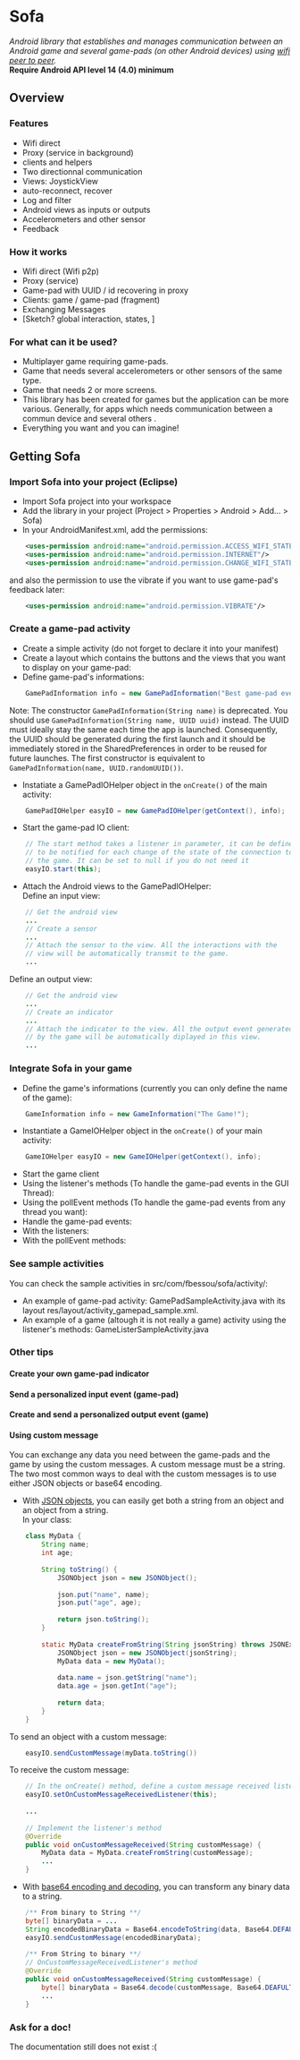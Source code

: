 # Sofa
*Android library that establishes and manages communication between an Android game and several game-pads (on other Android devices) using [wifi peer to peer](https://developer.android.com/guide/topics/connectivity/wifip2p.html).*  
**Require Android API level 14 (4.0) minimum**

## Overview

### Features
 * Wifi direct
 * Proxy (service in background)
 * clients and helpers
 * Two directionnal communication
 * Views: JoystickView
 * auto-reconnect, recover
 * Log and filter
 * Android views as inputs or outputs
 * Accelerometers and other sensor
 * Feedback

### How it works
 * Wifi direct (Wifi p2p)
 * Proxy (service)
 * Game-pad with UUID / id recovering in proxy
 * Clients: game / game-pad (fragment)
 * Exchanging Messages
 * [Sketch? global interaction, states, ]

### For what can it be used?
 * Multiplayer game requiring game-pads.
 * Game that needs several accelerometers or other sensors of the same type.
 * Game that needs 2 or more screens.
 * This library has been created for games but the application can be more various. Generally, for apps which needs communication between a commun device and several others .
 * Everything you want and you can imagine!


## Getting Sofa

### Import Sofa into your project (Eclipse)

* Import Sofa project into your workspace
* Add the library in your project (Project > Properties > Android > Add... > Sofa)
* In your AndroidManifest.xml, add the permissions:
```xml
    <uses-permission android:name="android.permission.ACCESS_WIFI_STATE"/>
    <uses-permission android:name="android.permission.INTERNET"/>
    <uses-permission android:name="android.permission.CHANGE_WIFI_STATE"/>
```
and also the permission to use the vibrate if you want to use game-pad's feedback later:
```xml
    <uses-permission android:name="android.permission.VIBRATE"/>
```


### Create a game-pad activity
 * Create a simple activity (do not forget to declare it into your manifest)
 * Create a layout which contains the buttons and the views that you want to display on your game-pad:
 * Define game-pad's informations:
```java
    GamePadInformation info = new GamePadInformation("Best game-pad ever");
```
Note: The constructor `GamePadInformation(String name)` is deprecated. You should use `GamePadInformation(String name, UUID uuid)` instead. The UUID must ideally stay the same each time the app is launched. Consequently, the UUID should be generated during the first launch and it should be immediately stored in the SharedPreferences in order to be reused for future launches. The first constructor is equivalent to `GamePadInformation(name, UUID.randomUUID())`.
 * Instatiate a GamePadIOHelper object in the `onCreate()` of the main activity:
```java
    GamePadIOHelper easyIO = new GamePadIOHelper(getContext(), info);
```
 * Start the game-pad IO client:
```java
    // The start method takes a listener in parameter, it can be defined
    // to be notified for each change of the state of the connection to
    // the game. It can be set to null if you do not need it
	easyIO.start(this);
```
 * Attach the Android views to the GamePadIOHelper:  
Define an input view:
```java
    // Get the android view
    ...
    // Create a sensor
    ...
    // Attach the sensor to the view. All the interactions with the
    // view will be automatically transmit to the game.
    ...
```
Define an output view:
```java
    // Get the android view
    ...
    // Create an indicator
    ...
    // Attach the indicator to the view. All the output event generated
    // by the game will be automatically diplayed in this view.
    ...
```

### Integrate Sofa in your game
 * Define the game's informations (currently you can only define the name of the game):
```java
    GameInformation info = new GameInformation("The Game!");
```
 * Instantiate a GameIOHelper object in the `onCreate()` of your main activity:
```java
    GameIOHelper easyIO = new GameIOHelper(getContext(), info);
```
 * Start the game client
  * Using the listener's methods (To handle the game-pad events in the GUI Thread):
  * Using the pollEvent methods (To handle the game-pad events from any thread you want):
 * Handle the game-pad events:
  * With the listeners:
  * With the pollEvent methods:

### See sample activities
You can check the sample activities in src/com/fbessou/sofa/activity/:
* An example of game-pad activity: GamePadSampleActivity.java with its layout res/layout/activity_gamepad_sample.xml.
* An example of a game (altough it is not really a game) activity using the listener's methods: GameListerSampleActivity.java

### Other tips
#### Create your own game-pad indicator

#### Send a personalized input event (game-pad)
#### Create and send a personalized output event (game)
#### Using custom message
You can exchange any data you need between the game-pads and the game by using the custom messages. A custom message must be a string. The two most common ways to deal with the custom messages is to use either JSON objects or base64 encoding.
 * With [JSON objects](https://developer.android.com/reference/org/json/JSONObject.html), you can easily get both a string from an object and an object from a string.  
In your class:
```java
    class MyData {
        String name;
        int age;
        
        String toString() {
            JSONObject json = new JSONObject();
            
            json.put("name", name);
            json.put("age", age);
            
            return json.toString();
        }
        
        static MyData createFromString(String jsonString) throws JSONException {
            JSONObject json = new JSONObject(jsonString);
            MyData data = new MyData();
            
            data.name = json.getString("name");
            data.age = json.getInt("age");
            
            return data;
        }
    }
```
To send an object with a custom message:
```java
    easyIO.sendCustomMessage(myData.toString())
```
To receive the custom message:
```java
    // In the onCreate() method, define a custom message received listener
    easyIO.setOnCustomMessageReceivedListener(this);
    
    ...
    
    // Implement the listener's method
    @Override
    public void onCustomMessageReceived(String customMessage) {
		MyData data = MyData.createFromString(customMessage);
		...
	}
```
 * With [base64 encoding and decoding](https://developer.android.com/reference/android/util/Base64.html), you can transform any binary data to a string.
```java
    /** From binary to String **/
    byte[] binaryData = ...
    String encodedBinaryData = Base64.encodeToString(data, Base64.DEFAULT);
    easyIO.sendCustomMessage(encodedBinaryData);
    
    /** From String to binary **/
    // OnCustomMessageReceivedListener's method
    @Override
    public void onCustomMessageReceived(String customMessage) {
		byte[] binaryData = Base64.decode(customMessage, Base64.DEAFULT);
		...
	}
```
    
### Ask for a doc!
The documentation still does not exist :(

